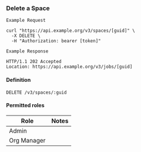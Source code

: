 ### Delete a Space

```
Example Request
```

```shell
curl "https://api.example.org/v3/spaces/[guid]" \
  -X DELETE \
  -H "Authorization: bearer [token]"
```

```
Example Response
```

```http
HTTP/1.1 202 Accepted
Location: https://api.example.org/v3/jobs/[guid]
```

#### Definition
`DELETE /v3/spaces/:guid`

#### Permitted roles

Role  | Notes
--- | ---
Admin |
Org Manager |


